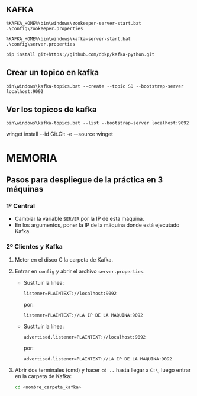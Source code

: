 
## KAFKA
```
%KAFKA_HOME%\bin\windows\zookeeper-server-start.bat .\config\zookeeper.properties
```
```
%KAFKA_HOME%\bin\windows\kafka-server-start.bat .\config\server.properties
```
```
pip install git+https://github.com/dpkp/kafka-python.git
```

## Crear un topico en kafka
```
bin\windows\kafka-topics.bat --create --topic SD --bootstrap-server localhost:9092
```
## Ver los topicos de kafka
```
bin\windows\kafka-topics.bat --list --bootstrap-server localhost:9092
```

winget install --id Git.Git -e --source winget


# MEMORIA

## Pasos para despliegue de la práctica en 3 máquinas

### 1º Central
- Cambiar la variable `SERVER` por la IP de esta máquina.
- En los argumentos, poner la IP de la máquina donde está ejecutado Kafka.

### 2º Clientes y Kafka
1. Meter en el disco C la carpeta de Kafka.
2. Entrar en `config` y abrir el archivo `server.properties`.
   - Sustituir la línea:
     ```
     listener=PLAINTEXT://localhost:9092
     ```
     por:
     ```
     listener=PLAINTEXT://LA IP DE LA MAQUINA:9092
     ```
   - Sustituir la línea:
     ```
     advertised.listener=PLAINTEXT://localhost:9092
     ```
     por:
     ```
     advertised.listener=PLAINTEXT://LA IP DE LA MAQUINA:9092
     ```

3. Abrir dos terminales (cmd) y hacer `cd ..` hasta llegar a `C:\`, luego entrar en la carpeta de Kafka:
   ```bash
   cd <nombre_carpeta_kafka>
